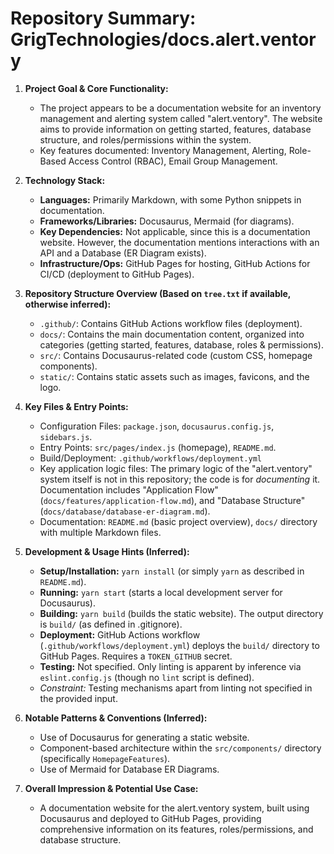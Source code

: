 # Repository Summary: GrigTechnologies/docs.alert.ventory

1.  **Project Goal & Core Functionality:**
    *   The project appears to be a documentation website for an inventory management and alerting system called "alert.ventory". The website aims to provide information on getting started, features, database structure, and roles/permissions within the system.
    *   Key features documented: Inventory Management, Alerting, Role-Based Access Control (RBAC), Email Group Management.

2.  **Technology Stack:**
    *   **Languages:** Primarily Markdown, with some Python snippets in documentation.
    *   **Frameworks/Libraries:** Docusaurus, Mermaid (for diagrams).
    *   **Key Dependencies:** Not applicable, since this is a documentation website. However, the documentation mentions interactions with an API and a Database (ER Diagram exists).
    *   **Infrastructure/Ops:** GitHub Pages for hosting, GitHub Actions for CI/CD (deployment to GitHub Pages).

3.  **Repository Structure Overview (Based on `tree.txt` if available, otherwise inferred):**
    *   `.github/`: Contains GitHub Actions workflow files (deployment).
    *   `docs/`: Contains the main documentation content, organized into categories (getting started, features, database, roles & permissions).
    *   `src/`: Contains Docusaurus-related code (custom CSS, homepage components).
    *   `static/`: Contains static assets such as images, favicons, and the logo.

4.  **Key Files & Entry Points:**
    *   Configuration Files: `package.json`, `docusaurus.config.js`, `sidebars.js`.
    *   Entry Points: `src/pages/index.js` (homepage), `README.md`.
    *   Build/Deployment: `.github/workflows/deployment.yml`
    *   Key application logic files: The primary logic of the "alert.ventory" system itself is not in this repository; the code is for *documenting* it. Documentation includes "Application Flow" (`docs/features/application-flow.md`), and "Database Structure" (`docs/database/database-er-diagram.md`).
    *   Documentation: `README.md` (basic project overview), `docs/` directory with multiple Markdown files.

5.  **Development & Usage Hints (Inferred):**
    *   **Setup/Installation:** `yarn install` (or simply `yarn` as described in `README.md`).
    *   **Running:** `yarn start` (starts a local development server for Docusaurus).
    *   **Building:** `yarn build` (builds the static website). The output directory is `build/` (as defined in .gitignore).
    *   **Deployment:** GitHub Actions workflow (`.github/workflows/deployment.yml`) deploys the `build/` directory to GitHub Pages. Requires a `TOKEN_GITHUB` secret.
    *   **Testing:** Not specified.  Only linting is apparent by inference via `eslint.config.js` (though no `lint` script is defined).
    *   *Constraint:* Testing mechanisms apart from linting not specified in the provided input.

6.  **Notable Patterns & Conventions (Inferred):**
    *   Use of Docusaurus for generating a static website.
    *   Component-based architecture within the `src/components/` directory (specifically `HomepageFeatures`).
    *   Use of Mermaid for Database ER Diagrams.

7.  **Overall Impression & Potential Use Case:**
    *   A documentation website for the alert.ventory system, built using Docusaurus and deployed to GitHub Pages, providing comprehensive information on its features, roles/permissions, and database structure.
